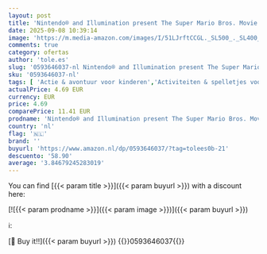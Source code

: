 ```yaml
---
layout: post
title: 'Nintendo® and Illumination present The Super Mario Bros. Movie Official Activity Book'
date: 2025-09-08 10:39:14
image: 'https://m.media-amazon.com/images/I/51LJrftCCGL._SL500_._SL400_.jpg'
comments: true
category: ofertas
author: 'tole.es'
slug: '0593646037-nl Nintendo® and Illumination present The Super Mario Bros....'
sku: '0593646037-nl'
tags: [ 'Actie & avontuur voor kinderen','Activiteiten & spelletjes voor kinderen','Activiteitenboeken voor kinderen','Boeken','Engelstalige boeken','Featured Categories','Kinderboeken','Kinderboeken fictie over sport','Kinderboeken over feestspelletjes','Kinderboeken over spelletjes','Kinderboeken over sport & het buitenleven','Kunst & muziek voor kinderen','Literatuur & fictie voor kinderen','🇳🇱', ]
actualPrice: 4.69 EUR
currency: EUR
price: 4.69
comparePrice: 11.41 EUR
prodname: 'Nintendo® and Illumination present The Super Mario Bros. Movie Official Activity Book'
country: 'nl'
flag: '🇳🇱'
brand: ''
buyurl: 'https://www.amazon.nl/dp/0593646037/?tag=tolees0b-21'
descuento: '58.90'
average: '3.84679245283019'
---
```


You can find [{{< param title >}}]({{< param buyurl >}}) with a discount here:

[![{{< param prodname >}}]({{< param image >}})]({{< param buyurl >}})

ℹ️:


[🛒 Buy it!!]({{< param buyurl >}})
{{<world>}}0593646037{{</world>}}
